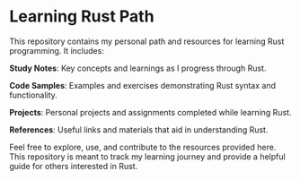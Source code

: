 # Learning Rust Path
This repository contains my personal path and resources for learning Rust programming. It includes:

**Study Notes**: Key concepts and learnings as I progress through Rust.

**Code Samples**: Examples and exercises demonstrating Rust syntax and functionality.

**Projects**: Personal projects and assignments completed while learning Rust.

**References**: Useful links and materials that aid in understanding Rust.

Feel free to explore, use, and contribute to the resources provided here. This repository is meant to track my learning journey and provide a helpful guide for others interested in Rust.
